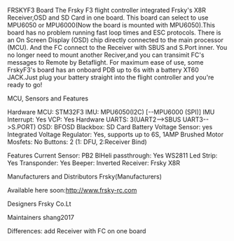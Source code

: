 FRSKYF3 Board
The Frsky F3 flight controller integrated Frsky's X8R Receiver,OSD and SD Card in one board. This board can select to use MPU6050 or MPU6000(Now the board is mounted with MPU6050).This board has no problem running fast loop times and ESC protocols. There is an On Screen Display (OSD) chip directly connected to the main processor (MCU). And the FC connect to the Receiver with SBUS and S.Port inner. You no longer need to mount another Reciver,and you can transimit FC's messages to Remote by Betaflight.
For maximum ease of use, some FrskyF3's board has an onboard PDB up to 6s with a battery XT60 JACK.Just plug your battery straight into the flight controller and you're ready to go! 

MCU, Sensors and Features

Hardware
  MCU: STM32F3
  IMU: MPU6050(I2C) [--MPU6000 (SPI)]
  IMU Interrupt: Yes
  VCP: Yes
  Hardware UARTS: 3(UART2-->SBUS UART3-->S.PORT)
  OSD: BFOSD
  Blackbox: SD Card
  Battery Voltage Sensor: yes
  Integrated Voltage Regulator: Yes, supports up to 6S, 1AMP
  Brushed Motor Mosfets: No
  Buttons: 2 (1: DFU, 2:Receiver Bind)

Features
  Current Sensor: PB2
  BlHeli passthrough: Yes
  WS2811 Led Strip: Yes
  Transponder: Yes
  Beeper: Inverted
  Receiver: Frsky X8R

Manufacturers and Distributors
  Frsky(Manufacturers)
  
  Available here soon:http://www.frsky-rc.com

Designers
  Frsky Co.Lt

Maintainers
  shang2017

Differences:
  add Receiver with FC on one board

